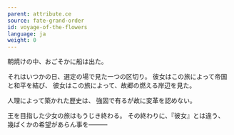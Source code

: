 ```yaml
---
parent: attribute.ce
source: fate-grand-order
id: voyage-of-the-flowers
language: ja
weight: 0
---
```


朝焼けの中、おごそかに船は出た。

それはいつかの日、選定の場で見た一つの区切り。
彼女はこの旅によって帝国と和平を結び、
彼女はこの旅によって、故郷の燃える岸辺を見た。

人理によって築かれた歴史は、
強固で有るが故に変革を認めない。

王を目指した少女の旅はもうじき終わる。
その終わりに、『彼女』とは違う、
幾ばくかの希望があらん事を―――
